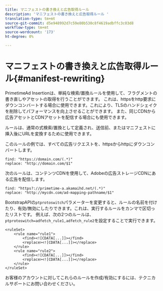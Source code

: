 ```yaml
---
title: マニフェストの書き換えと広告取得ルール
description: 'マニフェストの書き換えと広告取得ルール '
translation-type: tm+mt
source-git-commit: d5e948992d7c59e80b530c8f4619adbffc3c03d8
workflow-type: tm+mt
source-wordcount: '173'
ht-degree: 0%

---
```



# マニフェストの書き換えと広告取得ルール{#manifest-rewriting}

PrimetimeAd Insertionは、単純な検索/置換ルールを使用して、フラグメントの書き直しやアセットの取得を行うことができます。  これは、httpsをhttp要求にダウンコンバートする場合に使用できます。これにより、TLSのハンドシェイクを削除してパフォーマンスを向上させることができます。  また、同じCDNから広告アセットとCDNアセットを配信する場合にも使用できます。

ルールは、通常の式検索/置換として定義され、送信前、またはマニフェストに挿入後にURLを変換するために使用できます。

このルールの例では、すべての広告リクエストを、httpsからhttpにダウンコンバートします。

```
find: "https://domain.com/(.*)"
replace: "http://domain.com/$1"
```

次のルールは、コンテンツCDNを使用して、Adobeの広告ストレージCDNにある広告を配信します。

```
find: "https?://primetime-a.akamaihd.net/(.*)"
replace: "http://mycdn.com/ad-mapping-pathname/$1"
```

BootstrapAPIの`ptprotoswitch`パラメーターを変更すると、ルールの名前を付けたり、有効/無効にしたりできます。これは、実行するルールをカンマで区切ったリストです。  例えば、次の2つのルールは、`ptprotoswitch=adfetch_rule1,adfetch_rule2`を設定することで実行できます。

```
<ruleSet>
    <rule name="rule1">
        <find><![CDATA[...]]></find>
        <replace><![CDATA[...]]></replace>
    </rule>
    <rule name="rule2">
        <find><![CDATA[...]]></find>
        <replace><![CDATA[...]]></replace>
    </rule>
</ruleSet>
```

お客様のアカウントに対してこれらのルールを作成/有効にするには、テクニカルサポートにお問い合わせください。